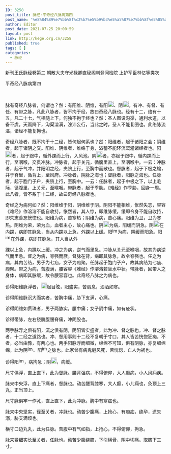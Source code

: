 ```yaml
---
ID: 3258
post_title: 脉经·平奇经八脉病第四
post_name: '%e8%84%89%e7%bb%8f%c2%b7%e5%b9%b3%e5%a5%87%e7%bb%8f%e5%85%ab%e8%84%89%e7%97%85%e7%ac%ac%e5%9b%9b'
author: Editor
post_date: 2021-07-25 20:00:59
layout: post
link: http://kege.org.cn/3258
published: true
tags: [ ]
categories:
  - 脉经
---
```

新刊王氏脉经卷第二
朝散大夫守光禄卿直秘阁判登闻检院
上护军臣林亿等类次

平奇经八脉病第四

&nbsp;
<p class="content">脉有奇经八脉者，何谓也？然：有阳维、阴维，有阳<img class="picture_character" src="https://rwzyzs.pmphai.com/epub/5cd2470a7d1edc32c10d4456/OEBPS/images/txt002_1.png" alt="img" width="19" height="19" />、阴<img class="picture_character" src="https://rwzyzs.pmphai.com/epub/5cd2470a7d1edc32c10d4456/OEBPS/images/txt002_2.png" alt="img" width="19" height="19" />，有冲、有督、有任、有带之脉，凡此八脉者，皆不拘于经，故曰奇经八脉也。经有十二，络有十五，凡二十七，气相随上下，何独不拘于经也？然：圣人图设沟渠，通利水道，以备不虞。天雨降下，沟渠溢满，滂沛妄行，当此之时，圣人不能复图也。此络脉流溢，诸经不能复拘也。</p>
<p class="content">奇经八脉者，既不拘于十二经，皆何起何系也？然：阳维者，起于诸阳之会；阴维者，起于诸阴之交。阳维、阴维者，维络于身，溢蓄不能环流溉灌诸经者也。阳<img class="picture_character" src="https://rwzyzs.pmphai.com/epub/5cd2470a7d1edc32c10d4456/OEBPS/images/txt002_3.png" alt="img" width="20" height="20" />者，起于跟中，循外踝而上行，入风池。阴<img class="picture_character" src="https://rwzyzs.pmphai.com/epub/5cd2470a7d1edc32c10d4456/OEBPS/images/txt002_4.png" alt="img" width="19" height="19" />者，亦起于跟中，循内踝而上行，至咽喉，交贯冲脉。冲脉者，起于关元，循腹里直上，至咽喉中。<span class="emphasis_small">一云：冲脉者，起于气冲，并阳明之经，夹脐上行，至胸中而散也。</span>督脉者，起于下极之输，并于脊里，循背上，至风府。冲脉者，阴脉之海也；督脉者，阳脉之海也。任脉者，起于胞门子户，夹脐上行，至胸中。<span class="emphasis_small">一云：任脉者，起于中极之下，以上毛际，循腹里，上关元，至喉咽。</span>带脉者，起于季肋。<span class="emphasis_small">《难经》作季胁，</span>回身一周。此八者，皆不系于十二经，故曰奇经八脉者也。</p>
<p class="content">奇经之为病何如？然：阳维维于阳，阴维维于阴。阴阳不能相维，怅然失志，容容<span class="emphasis_small">《难经》作溶溶</span>不能自收持。<span class="emphasis_small">怅然者，其人惊，即维脉缓，缓即令身不能自收持，即失志善忘恍惚也。</span>阳维为病，苦寒热；阴维为病，苦心痛。<span class="emphasis_small">阳维为卫，卫为寒热。阴维为荣，荣为血，血者主心，故心痛也。</span>阴<img class="picture_character" src="https://rwzyzs.pmphai.com/epub/5cd2470a7d1edc32c10d4456/OEBPS/images/txt002_5.png" alt="img" width="18" height="18" />为病，阳缓而阴急。<span class="emphasis_small">阴</span><img class="picture_character" src="https://rwzyzs.pmphai.com/epub/5cd2470a7d1edc32c10d4456/OEBPS/images/txt002_6.png" alt="img" width="18" height="19" /><span class="emphasis_small">在内踝，病即其脉急，当从内踝以上急，外踝以上缓。</span>阳<img class="picture_character" src="https://rwzyzs.pmphai.com/epub/5cd2470a7d1edc32c10d4456/OEBPS/images/txt002_7.png" alt="img" width="17" height="17" />为病，阴缓而阳急。<span class="emphasis_small">阳</span><img class="picture_character" src="https://rwzyzs.pmphai.com/epub/5cd2470a7d1edc32c10d4456/OEBPS/images/txt002_8.png" alt="img" width="17" height="18" /><span class="emphasis_small">在外踝，病即其脉急，其人当从外</span></p>
<p class="content"><span class="emphasis_small">踝以上急，内踝以上缓。</span>冲之为病，逆气而里急。<span class="emphasis_small">冲脉从关元至喉咽，故其为病逆气而里急。</span>督之为病，脊强而厥。<span class="emphasis_small">督脉在背，病即其脉急，故令脊强也。</span>任之为病，其内苦结，男子为七疝，女子为瘕聚。<span class="emphasis_small">任脉起于胞门子户，故其病结为七疝、瘕聚。</span>带之为病，苦腹满，腰容容<span class="emphasis_small">《难经》作溶溶</span>若坐水中状。<span class="emphasis_small">带脉者，回带人之身体，病即其脉缓，故令腰容容也。</span>此奇经八脉之为病也。</p>
<p class="content">诊得阳维脉浮者，<img class="picture_character" src="https://rwzyzs.pmphai.com/epub/5cd2470a7d1edc32c10d4456/OEBPS/images/txt002_9.png" alt="img" width="18" height="18" />起目眩，阳盛实，苦肩息，洒洒如寒。</p>
<p class="content">诊得阴维脉沉大而实者，苦胸中痛，胁下支满，心痛。</p>
<p class="content">诊得阴维如贯珠者，男子两胁实，腰中痛；女子阴中痛，如有疮状。</p>
<p class="content">诊得带脉，左右绕脐腹腰脊痛，冲阴股也。</p>
<p class="content">两手脉浮之俱有阳，沉之俱有阴，阴阳皆实盛者，此为冲、督之脉也。冲、督之脉者，十二经之道路也。冲、督用事则十二经不复朝于寸口，其人皆苦恍惚狂痴，不者，必当由豫，有两心也。两手阳脉浮而细微，绵绵不可知，俱有阴脉，亦复细绵绵，此为阴<img class="picture_character" src="https://rwzyzs.pmphai.com/epub/5cd2470a7d1edc32c10d4456/OEBPS/images/txt002_10.png" alt="img" width="17" height="17" />、阳<img class="picture_character" src="https://rwzyzs.pmphai.com/epub/5cd2470a7d1edc32c10d4456/OEBPS/images/txt002_11.png" alt="img" width="17" height="18" />之脉也。此家曾有病鬼魅风死，苦恍惚，亡人为祸也。</p>
<p class="content">诊得阳<img class="picture_character" src="https://rwzyzs.pmphai.com/epub/5cd2470a7d1edc32c10d4456/OEBPS/images/txt002_12.png" alt="img" width="17" height="17" />，病拘急；阴<img class="picture_character" src="https://rwzyzs.pmphai.com/epub/5cd2470a7d1edc32c10d4456/OEBPS/images/txt002_13.png" alt="img" width="18" height="19" />，病缓。</p>
<p class="content">尺寸俱浮，直上直下，此为督脉。腰背强病，不得俯仰，大人癫病，小人风痫疾。</p>
<p class="content">脉来中央浮，直上下痛者，督脉也。动苦腰背膝寒，大人癫，小儿痫也，灸顶上三丸。正当顶上。</p>
<p class="content">尺寸脉俱牢<span class="emphasis_small">一作芤，</span>直上直下，此为冲脉。胸中有寒疝也。</p>
<p class="content">脉来中央坚实，径至关者，冲脉也。动苦少腹痛，上抢心，有瘕疝，绝孕，遗矢溺，胁支满烦也。</p>
<p class="content">横寸口边丸丸，此为任脉。苦腹中有气如指，上抢心，不得俯仰，拘急。</p>
<p class="content">脉来紧细实长至关者，任脉也。动苦少腹绕脐，下引横骨，阴中切痛。取脐下三寸。</p>